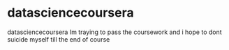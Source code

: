 # datasciencecoursera
datasciencecoursera
Im traying to pass the coursework and i hope to dont suicide myself till the end of course
